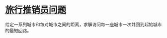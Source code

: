 # [旅行推销员问题](https://zh.wikipedia.org/wiki/%E6%97%85%E8%A1%8C%E6%8E%A8%E9%94%80%E5%91%98%E9%97%AE%E9%A2%98)

给定一系列城市和每对城市之间的距离，求解访问每一座城市一次并回到起始城市的最短回路。